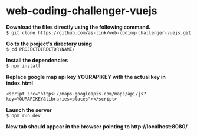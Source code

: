 # web-coding-challenger-vuejs

**Download the files directly using the following command.**<br />
	`$ git clone https://github.com/as-link/web-coding-challenger-vuejs.git`<br />

**Go to the project's directory using**<br />
	`$ cd PROJECTDIRECTORYNAME/`<br />

**Install the dependencies**<br />
	`$ npm install`<br />

**Replace google map api key YOURAPIKEY with the actual key in index.html**<br />

`<script src="https://maps.googleapis.com/maps/api/js?key=YOURAPIKEY&libraries=places"></script>`<br />

**Launch the server**<br />
`$ npm run dev`<br />

**New tab should appear in the browser pointing to http://localhost:8080/**
